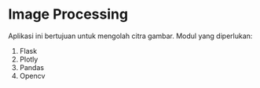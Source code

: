 # Image Processing
Aplikasi ini bertujuan untuk mengolah citra gambar.
Modul yang diperlukan:
1. Flask
2. Plotly
3. Pandas
4. Opencv
